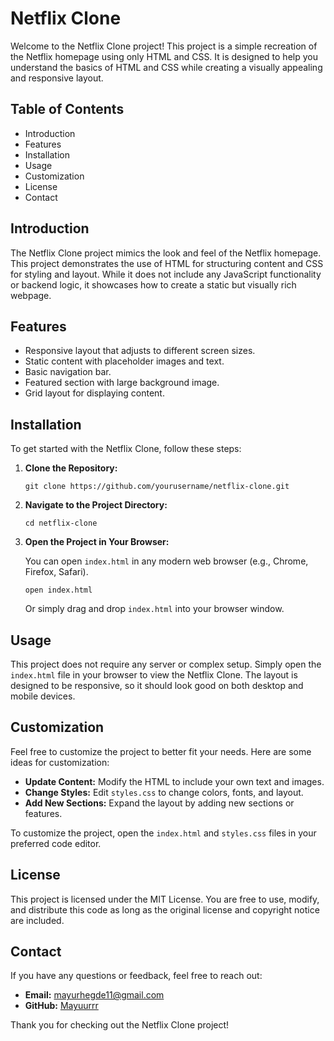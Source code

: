 Netflix Clone
=============

Welcome to the Netflix Clone project! This project is a simple recreation of the Netflix homepage using only HTML and CSS. It is designed to help you understand the basics of HTML and CSS while creating a visually appealing and responsive layout.

Table of Contents
-----------------

*   Introduction
*   Features
*   Installation
*   Usage
*   Customization
*   License
*   Contact

Introduction
------------

The Netflix Clone project mimics the look and feel of the Netflix homepage. This project demonstrates the use of HTML for structuring content and CSS for styling and layout. While it does not include any JavaScript functionality or backend logic, it showcases how to create a static but visually rich webpage.

Features
--------

*   Responsive layout that adjusts to different screen sizes.
*   Static content with placeholder images and text.
*   Basic navigation bar.
*   Featured section with large background image.
*   Grid layout for displaying content.

Installation
------------

To get started with the Netflix Clone, follow these steps:

1.  **Clone the Repository:**
    
    `git clone https://github.com/yourusername/netflix-clone.git` 
    
2.  **Navigate to the Project Directory:**
    
    `cd netflix-clone` 
    
3.  **Open the Project in Your Browser:**
    
    You can open `index.html` in any modern web browser (e.g., Chrome, Firefox, Safari).
    
    `open index.html` 
    
    Or simply drag and drop `index.html` into your browser window.
    

Usage
-----

This project does not require any server or complex setup. Simply open the `index.html` file in your browser to view the Netflix Clone. The layout is designed to be responsive, so it should look good on both desktop and mobile devices.

Customization
-------------

Feel free to customize the project to better fit your needs. Here are some ideas for customization:

*   **Update Content:** Modify the HTML to include your own text and images.
*   **Change Styles:** Edit `styles.css` to change colors, fonts, and layout.
*   **Add New Sections:** Expand the layout by adding new sections or features.

To customize the project, open the `index.html` and `styles.css` files in your preferred code editor.

License
-------

This project is licensed under the MIT License. You are free to use, modify, and distribute this code as long as the original license and copyright notice are included.

Contact
-------

If you have any questions or feedback, feel free to reach out:

*   **Email:** mayurhegde11@gmail.com
*   **GitHub:** [Mayuurrr](https://github.com/Mayuurrr)

Thank you for checking out the Netflix Clone project!
